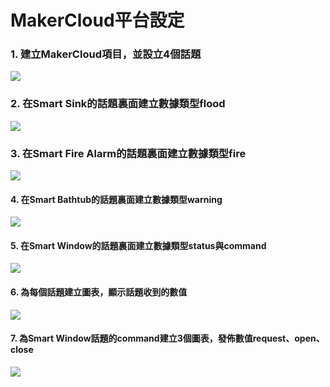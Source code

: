 # MakerCloud平台設定

### 1. 建立MakerCloud項目，並設立4個話題

![](https://kittenbothk.readthedocs.io/en/latest/\_images/makercloud112.png)

### 2. 在Smart Sink的話題裏面建立數據類型flood

![](https://kittenbothk.readthedocs.io/en/latest/\_images/makercloud28.png)

### 3. 在Smart Fire Alarm的話題裏面建立數據類型fire

![](https://kittenbothk.readthedocs.io/en/latest/\_images/makercloud33.png)

#### 4. 在Smart Bathtub的話題裏面建立數據類型warning

![](https://kittenbothk.readthedocs.io/en/latest/\_images/makercloud42.png)

#### 5. 在Smart Window的話題裏面建立數據類型status與command

![](https://kittenbothk.readthedocs.io/en/latest/\_images/makercloud52.png)

#### 6. 為每個話題建立圖表，顯示話題收到的數值

![](https://kittenbothk.readthedocs.io/en/latest/\_images/makercloud62.png)

#### 7. 為Smart Window話題的command建立3個圖表，發佈數值request、open、close

![](https://kittenbothk.readthedocs.io/en/latest/\_images/makercloud72.png)
